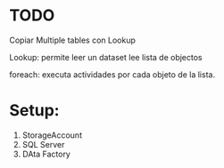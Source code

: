 # TODO
Copiar Multiple tables con Lookup

Lookup: permite leer un dataset
lee lista de objectos

foreach: executa actividades por cada objeto de la lista.

# Setup:
1. StorageAccount
2. SQL Server
3. DAta Factory